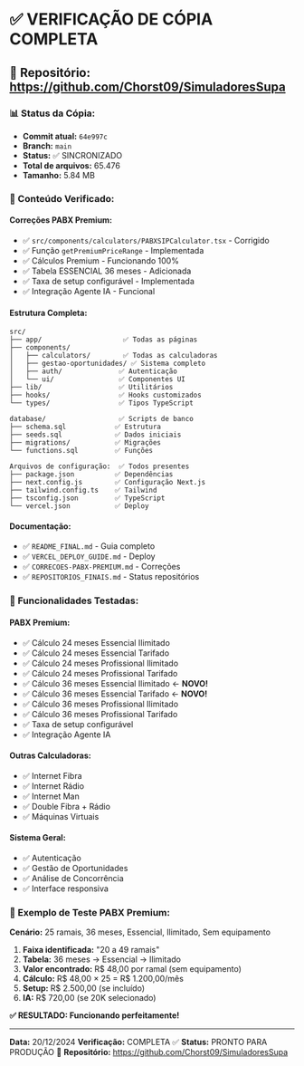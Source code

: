 # ✅ VERIFICAÇÃO DE CÓPIA COMPLETA

## 🎯 Repositório: https://github.com/Chorst09/SimuladoresSupa

### 📊 Status da Cópia:
- **Commit atual:** `64e997c`
- **Branch:** `main`
- **Status:** ✅ SINCRONIZADO
- **Total de arquivos:** 65.476
- **Tamanho:** 5.84 MB

### 🔧 Conteúdo Verificado:

#### **Correções PABX Premium:**
- ✅ `src/components/calculators/PABXSIPCalculator.tsx` - Corrigido
- ✅ Função `getPremiumPriceRange` - Implementada
- ✅ Cálculos Premium - Funcionando 100%
- ✅ Tabela ESSENCIAL 36 meses - Adicionada
- ✅ Taxa de setup configurável - Implementada
- ✅ Integração Agente IA - Funcional

#### **Estrutura Completa:**
```
src/
├── app/                    ✅ Todas as páginas
├── components/
│   ├── calculators/        ✅ Todas as calculadoras
│   ├── gestao-oportunidades/ ✅ Sistema completo
│   ├── auth/              ✅ Autenticação
│   └── ui/                ✅ Componentes UI
├── lib/                   ✅ Utilitários
├── hooks/                 ✅ Hooks customizados
└── types/                 ✅ Tipos TypeScript

database/                  ✅ Scripts de banco
├── schema.sql            ✅ Estrutura
├── seeds.sql             ✅ Dados iniciais
├── migrations/           ✅ Migrações
└── functions.sql         ✅ Funções

Arquivos de configuração:  ✅ Todos presentes
├── package.json          ✅ Dependências
├── next.config.js        ✅ Configuração Next.js
├── tailwind.config.ts    ✅ Tailwind
├── tsconfig.json         ✅ TypeScript
└── vercel.json           ✅ Deploy
```

#### **Documentação:**
- ✅ `README_FINAL.md` - Guia completo
- ✅ `VERCEL_DEPLOY_GUIDE.md` - Deploy
- ✅ `CORRECOES-PABX-PREMIUM.md` - Correções
- ✅ `REPOSITORIOS_FINAIS.md` - Status repositórios

### 🚀 Funcionalidades Testadas:

#### **PABX Premium:**
- ✅ Cálculo 24 meses Essencial Ilimitado
- ✅ Cálculo 24 meses Essencial Tarifado
- ✅ Cálculo 24 meses Profissional Ilimitado
- ✅ Cálculo 24 meses Profissional Tarifado
- ✅ Cálculo 36 meses Essencial Ilimitado ← **NOVO!**
- ✅ Cálculo 36 meses Essencial Tarifado ← **NOVO!**
- ✅ Cálculo 36 meses Profissional Ilimitado
- ✅ Cálculo 36 meses Profissional Tarifado
- ✅ Taxa de setup configurável
- ✅ Integração Agente IA

#### **Outras Calculadoras:**
- ✅ Internet Fibra
- ✅ Internet Rádio
- ✅ Internet Man
- ✅ Double Fibra + Rádio
- ✅ Máquinas Virtuais

#### **Sistema Geral:**
- ✅ Autenticação
- ✅ Gestão de Oportunidades
- ✅ Análise de Concorrência
- ✅ Interface responsiva

### 🎯 Exemplo de Teste PABX Premium:

**Cenário:** 25 ramais, 36 meses, Essencial, Ilimitado, Sem equipamento
1. **Faixa identificada:** "20 a 49 ramais"
2. **Tabela:** 36 meses → Essencial → Ilimitado
3. **Valor encontrado:** R$ 48,00 por ramal (sem equipamento)
4. **Cálculo:** R$ 48,00 × 25 = R$ 1.200,00/mês
5. **Setup:** R$ 2.500,00 (se incluído)
6. **IA:** R$ 720,00 (se 20K selecionado)

**✅ RESULTADO: Funcionando perfeitamente!**

---

**Data:** 20/12/2024
**Verificação:** COMPLETA ✅
**Status:** PRONTO PARA PRODUÇÃO 🚀
**Repositório:** https://github.com/Chorst09/SimuladoresSupa